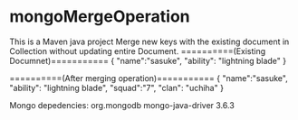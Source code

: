 # mongoMergeOperation
This is a Maven java project
Merge new keys with the existing document in Collection without updating entire Document.
==========(Existing Documnet)===========
{
 "name":"sasuke",
 "ability": "lightning blade"
}

==========(After merging operation)===========
{
 "name":"sasuke",
 "ability": "lightning blade",
 "squad":"7",
 "clan": "uchiha"
}

Mongo depedencies:
	<dependency>
			<groupId>org.mongodb</groupId>
			<artifactId>mongo-java-driver</artifactId>
			<version>3.6.3</version>
	</dependency>
